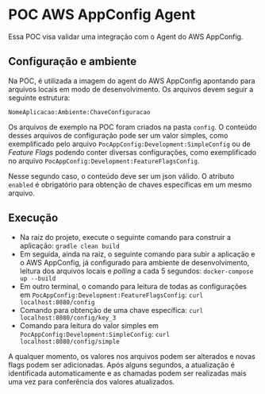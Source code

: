 # POC AWS AppConfig Agent

Essa POC visa validar uma integração com o Agent do AWS AppConfig.

## Configuração e ambiente

Na POC, é utilizada a imagem do agent do AWS AppConfig apontando para arquivos locais em modo de desenvolvimento.
Os arquivos devem seguir a seguinte estrutura:

`NomeAplicacao:Ambiente:ChaveConfiguracao`

Os arquivos de exemplo na POC foram criados na pasta `config`. O conteúdo desses arquivos de configuração pode ser um valor simples, como exemplificado pelo arquivo `PocAppConfig:Development:SimpleConfig` ou de _Feature Flags_ podendo conter diversas configurações, como exemplificado no arquivo `PocAppConfig:Development:FeatureFlagsConfig`.

Nesse segundo caso, o conteúdo deve ser um json válido. O atributo `enabled` é obrigatório para obtenção de chaves específicas em um mesmo arquivo.

## Execução

- Na raiz do projeto, execute o seguinte comando para construir a aplicação: `gradle clean build`
- Em seguida, ainda na raiz, o seguinte comando para subir a aplicação e o AWS AppConfig, já configurado para ambiente de desenvolvimento, leitura dos arquivos locais e _polling_ a cada 5 segundos: `docker-compose up --build`
- Em outro terminal, o comando para leitura de todas as configurações em `PocAppConfig:Development:FeatureFlagsConfig`: `curl localhost:8080/config`
- Comando para obtenção de uma chave específica: `curl localhost:8080/config/key_3`
- Comando para leitura do valor simples em `PocAppConfig:Development:SimpleConfig`: `curl localhost:8080/config/simple`

A qualquer momento, os valores nos arquivos podem ser alterados e novas flags podem ser adicionadas. Após alguns segundos, a atualização é identificada automaticamente e as chamadas podem ser realizadas mais uma vez para conferência dos valores atualizados.